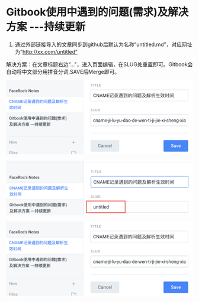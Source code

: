 # Gitbook使用中遇到的问题\(需求\)及解决方案 ---持续更新

1. 通过外部链接导入的文章同步到github后默认为名称“untitled.md"，对应网址为”http://xx.com/untitled”

解决方案：在文章标题右边“..."，进入页面编辑，在SLUG处重置即可。Gitbook会自动将中文部分用拼音分词,SAVE后Merge即可。

![](.gitbook/assets/image%20%288%29.png)

![](.gitbook/assets/image%20%287%29.png)

![](.gitbook/assets/image%20%283%29.png)

